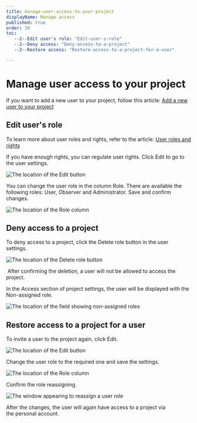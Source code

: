 ```yaml
---
title: manage-user-access-to-your-project
displayName: Manage access
published: true
order: 30
toc:
   --2--Edit user's role: "Edit-user-s-role"
   --2--Deny access: "Deny-access-to-a-project"
   --2--Restore access: "Restore-access-to-a-project-for-a-user"

---
```

# Manage user access to your project 

If you want to add a new user to your project, follow this article: <a href="https://gcore.com/docs/add-a-new-user-to-your-project" target="_blank">Add a new user to your project</a>

## Edit user's role

To learn more about user roles and rights, refer to the article: <a href="https://gcore.com/docs/user-roles-and-rights" target="_blank">User roles and rights</a>

If you have enough rights, you can regulate user rights. Click Edit to go to the user settings. 

![The location of the Edit button](https://assets.gcore.pro/docs/cloud/getting-started/projects/users/manage-user-access/1-edit-button.png)

You can change the user role in the column Role. There are available the following roles: User, Observer and Administrator. Save and confirm changes.  

![The location of the Role column](https://assets.gcore.pro/docs/cloud/getting-started/projects/users/manage-user-access/2-user-roles.png)

## Deny access to a project

To deny access to a project, click the Delete role button in the user settings. 

![The location of the Delete role button](https://assets.gcore.pro/docs/cloud/getting-started/projects/users/manage-user-access/3-delete-role-button.png)

 After confirming the deletion, a user will not be allowed to access the project. 

In the Access section of project settings, the user will be displayed with the Non-assigned role. 

![The location of the field showing non-assigned roles](https://assets.gcore.pro/docs/cloud/getting-started/projects/users/manage-user-access/4-non-assigned-role.png)

## Restore access to a project for a user

To invite a user to the project again, click Edit.

![The location of the Edit button](https://assets.gcore.pro/docs/cloud/getting-started/projects/users/manage-user-access/5-edit-non-assigned-role-button.png)

Change the user role to the required one and save the settings. 

![The location of the Role column](https://assets.gcore.pro/docs/cloud/getting-started/projects/users/manage-user-access/6-user-roles.png)

Confirm the role reassigning.

![The window appearing to reassign a user role](https://assets.gcore.pro/docs/cloud/getting-started/projects/users/manage-user-access/7-reassign-role-window.png)

After the changes, the user will again have access to a project via the personal account. 
